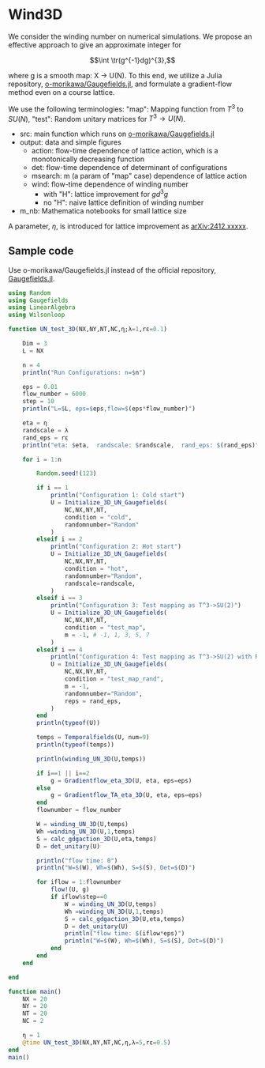 # Wind3D

We consider the winding number on numerical simulations.
We propose an effective approach to give an approximate integer for
```math
\int \tr(g^{-1}dg)^{3},
```
where g is a smooth map: X -> U(N).
To this end, we utilize a Julia repository, [o-morikawa/Gaugefields.jl](https://github.com/o-morikawa/Gaugefields.jl),
and formulate a gradient-flow method even on a course lattice.

We use the following terminologies: "map": Mapping function from $T^3$ to $SU(N)$, "test": Random unitary matrices for $T^3\to U(N)$.

- src: main function which runs on [o-morikawa/Gaugefields.jl](https://github.com/o-morikawa/Gaugefields.jl)
- output: data and simple figures
    - action: flow-time dependence of lattice action, which is a monotonically decreasing function
    - det: flow-time dependence of determinant of configurations
    - msearch: m (a param of "map" case) dependence of lattice action
    - wind: flow-time dependence of winding number
        - with "H": lattice improvement for $gd^3g$
        - no "H": naive lattice definition of winding number
- m_nb: Mathematica notebooks for small lattice size

A parameter, $\eta$, is introduced for lattice improvement as [arXiv:2412.xxxxx](https://arxiv.org/abs/2412.xxxxx).

## Sample code
Use o-morikawa/Gaugefields.jl instead of the official repository, [Gaugefields.jl](https://github.com/akio-tomiya/Gaugefields.jl).

```julia
using Random
using Gaugefields
using LinearAlgebra
using Wilsonloop

function UN_test_3D(NX,NY,NT,NC,η;λ=1,rε=0.1)

    Dim = 3
    L = NX

    n = 4
    println("Run Configurations: n=$n")

    eps = 0.01
    flow_number = 6000
    step = 10
    println("L=$L, eps=$eps,flow=$(eps*flow_number)")

    eta = η
    randscale = λ
    rand_eps = rε
    println("eta: $eta,  randscale: $randscale,  rand_eps: $(rand_eps)")

    for i = 1:n

        Random.seed!(123)

        if i == 1
            println("Configuration 1: Cold start")
            U = Initialize_3D_UN_Gaugefields(
                NC,NX,NY,NT,
                condition = "cold",
                randomnumber="Random"
            )
        elseif i == 2
            println("Configuration 2: Hot start")
            U = Initialize_3D_UN_Gaugefields(
                NC,NX,NY,NT,
                condition = "hot",
                randomnumber="Random",
                randscale=randscale,
            )
        elseif i == 3
            println("Configuration 3: Test mapping as T^3->SU(2)")
            U = Initialize_3D_UN_Gaugefields(
                NC,NX,NY,NT,
                condition = "test_map",
                m = -1, # -1, 1, 3, 5, 7
            )
        elseif i == 4
            println("Configuration 4: Test mapping as T^3->SU(2) with Random noise")
            U = Initialize_3D_UN_Gaugefields(
                NC,NX,NY,NT,
                condition = "test_map_rand",
                m = -1,
                randomnumber="Random",
                reps = rand_eps,
            )
        end
        println(typeof(U))

        temps = Temporalfields(U, num=9)
        println(typeof(temps))

        println(winding_UN_3D(U,temps))

        if i==1 || i==2
            g = Gradientflow_eta_3D(U, eta, eps=eps)
        else
            g = Gradientflow_TA_eta_3D(U, eta, eps=eps)
        end
        flownumber = flow_number

        W = winding_UN_3D(U,temps)
        Wh =winding_UN_3D(U,1,temps)
        S = calc_gdgaction_3D(U,eta,temps)
        D = det_unitary(U)

        println("flow time: 0")
        println("W=$(W), Wh=$(Wh), S=$(S), Det=$(D)")

        for iflow = 1:flownumber
            flow!(U, g)
            if iflow%step==0
                W = winding_UN_3D(U,temps)
                Wh =winding_UN_3D(U,1,temps)
                S = calc_gdgaction_3D(U,eta,temps)
                D = det_unitary(U)
                println("flow time: $(iflow*eps)")
                println("W=$(W), Wh=$(Wh), S=$(S), Det=$(D)")
            end
        end
    end

end

function main()
    NX = 20
    NY = 20
    NT = 20
    NC = 2

    η = 1
    @time UN_test_3D(NX,NY,NT,NC,η,λ=5,rε=0.5)
end
main()

```
